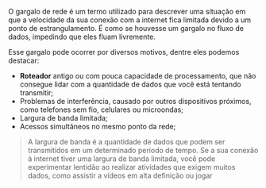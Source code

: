 O gargalo de rede é um termo utilizado para descrever uma situação em que a velocidade da sua conexão com a internet fica limitada devido a um ponto de estrangulamento. É como se houvesse um gargalo no fluxo de dados, impedindo que eles fluam livremente.

Esse gargalo pode ocorrer por diversos motivos, dentre eles podemos destacar:
- **Roteador** antigo ou com pouca capacidade de processamento, que não consegue lidar com a quantidade de dados que você está tentando transmitir;
- Problemas de interferência, causado por outros dispositivos próximos, como telefones sem fio, celulares ou microondas;
- Largura de banda limitada;
- Acessos simultâneos no mesmo ponto da rede; 

>A largura de banda é a quantidade de dados que podem ser transmitidos em um determinado período de tempo. Se a sua conexão à internet tiver uma largura de banda limitada, você pode experimentar lentidão ao realizar atividades que exigem muitos dados, como assistir a vídeos em alta definição ou jogar 

